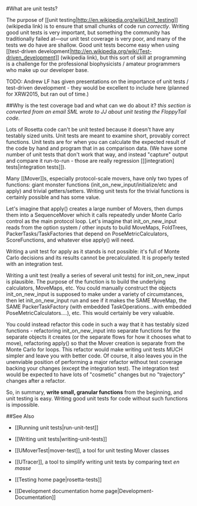 #What are unit tests?

The purpose of [[unit testing|http://en.wikipedia.org/wiki/Unit_testing]] (wikipedia link) is to ensure that small chunks of code run _correctly_. 
Writing good unit tests is very important, but something the community has traditionally failed at—our unit test coverage is very poor, and many of the tests we do have are shallow. 
Good unit tests become easy when using [[test-driven development|http://en.wikipedia.org/wiki/Test-driven_development]] (wikipedia link), but this sort of skill at programming is a challenge for the professional biophysicists / amateur programmers who make up our developer base.

TODO: Andrew LF has given presentations on the importance of unit tests / test-driven development - they would be excellent to include here (planned for XRW2015, but ran out of time.)

##Why is the test coverage bad and what can we do about it?
_this section is converted from an email SML wrote to JJ about unit testing the FloppyTail code._

Lots of Rosetta code can't be unit tested because it doesn't have any testably sized units.
 Unit tests are meant to examine short, provably correct functions. 
Unit tests are for when you can calculate the expected result of the code by hand and program that in as
comparison data. 
(We have some number of unit tests that don't work that way, and instead "capture" output and compare it run-to-run - those are really regression [[[integration] tests|integration tests]]).

Many [[Mover]]s, especially protocol-scale movers, have only two types of functions: giant monster functions
(init_on_new_input/initialize/etc and apply) and trivial getters/setters.
Writing unit tests for the trivial functions is certainly possible and has some value. 

Let's imagine that apply() creates a large number of Movers, then dumps them into a SequenceMover which it calls repeatedly under Monte Carlo control as the main protocol loop. 
Let's imagine that init_on_new_input reads from the option system / other inputs to build MoveMaps, FoldTrees, PackerTasks/TaskFactories that depend on PoseMetricCalculators, ScoreFunctions, and whatever else apply() will need.

Writing a unit test for apply as it stands is not possible: it's full of Monte Carlo decisions and its results cannot be precalculated. 
It is properly tested with an integration test.

Writing a unit test (really a series of several unit tests) for init_on_new_input is plausible. 
The purpose of the function is to build the underlying calculators, MoveMaps, etc. 
You could manually construct the objects init_on_new_input is supposed to make under a variety of circumstances, then let init_on_new_input run and see if it makes the SAME MoveMap, the SAME PackerTaskFactory (with embedded TaskOperations...with embedded PoseMetricCalculators....), etc. 
This would certainly be very valuable. 

You could instead refactor this code in such a way that it has testably sized functions -
refactoring init_on_new_input into separate functions for the separate objects it creates (or the separate flows for how it chooses what to move), refactoring apply() so that the Mover creation is separate from
the Monte Carlo for loops. 
This refactor would make writing unit tests MUCH simpler and leave you with better code. 
Of course, it also leaves you in the unenviable position of performing a major refactor without test coverage backing your changes (except the integration test). 
The integration test would be expected to have lots of "cosmetic" changes but no "trajectory" changes after a refactor.

So, in summary, **write small, granular functions** from the beginning, and unit testing is easy. 
Writing good unit tests for code without such functions is impossible.

##See Also
* [[Running unit tests|run-unit-test]]
* [[Writing unit tests|writing-unit-tests]]
* [[UMoverTest|mover-test]], a tool for unit testing Mover classes
* [[UTracer]], a tool to simplify writing unit tests by comparing text _en masse_

* [[Testing home page|rosetta-tests]]
* [[Development documentation home page|Development-Documentation]]
